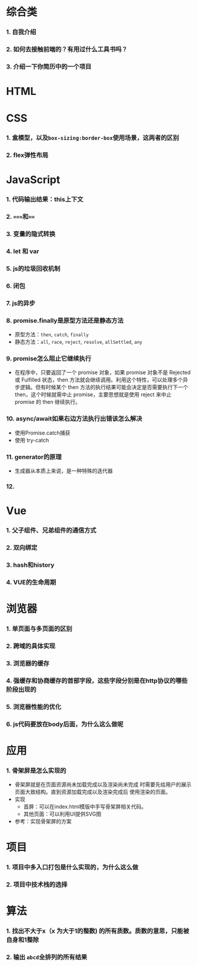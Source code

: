 # 综合类
### 1. 自我介绍
### 2. 如何去接触前端的？有用过什么工具书吗？
### 3. 介绍一下你简历中的一个项目
# HTML
# CSS
### 1. 盒模型，以及`box-sizing:border-box`使用场景，这两者的区别
### 2. flex弹性布局
# JavaScript
### 1. 代码输出结果：this上下文
### 2. `===`和`==`
### 3. 变量的隐式转换
### 4. let 和 var
### 5. js的垃圾回收机制
### 6. 闭包
### 7. js的异步
### 8. promise.finally是原型方法还是静态方法
- 原型方法：`then`, `catch`, `finally`
- 静态方法：`all`, `race`, `reject`, `resolve`, `allSettled`, `any`
### 9. promise怎么阻止它继续执行
   - 在程序中，只要返回了一个 promise 对象，如果 promise 对象不是 Rejected 或 Fulfilled 状态，then 方法就会继续调用。利用这个特性，可以处理多个异步逻辑。但有时候某个 then 方法的执行结果可能会决定是否需要执行下一个 then，这个时候就需中止 promise，主要思想就是使用 reject 来中止 promise 的 then 继续执行。
### 10. async/await如果右边方法执行出错该怎么解决
- 使用Promise.catch捕获
- 使用 try-catch
### 11. generator的原理
- 生成器从本质上来说，是一种特殊的迭代器
### 12. 
# Vue
### 1. 父子组件、兄弟组件的通信方式
### 2. 双向绑定
### 3. hash和history
### 4. VUE的生命周期
# 浏览器
### 1. 单页面与多页面的区别
### 2. 跨域的具体实现
### 3. 浏览器的缓存
### 4. 强缓存和协商缓存的首部字段，这些字段分别是在http协议的哪些阶段出现的
### 5. 浏览器性能的优化
### 6. js代码要放在body后面，为什么这么做呢
# 应用
### 1. 骨架屏是怎么实现的
- 骨架屏就是在页面资源尚未加载完成以及渲染尚未完成 时需要先给用户的展示页面大致结构。直到资源加载完成以及渲染完成后 使用渲染的页面。
- 实现
  - 首屏：可以在index.html模版中手写骨架屏相关代码。
  - 其他页面：可以利用UI提供SVG图
- 参考：<a src="https://segmentfault.com/a/1190000040178183">实现骨架屏的方案</a>
# 项目
### 1. 项目中多入口打包是什么实现的，为什么这么做
### 2. 项目中技术栈的选择
# 算法
### 1. 找出不大于x（x 为大于1的整数) 的所有质数。质数的意思，只能被自身和1整除
### 2. 输出 `abcd`全排列的所有结果
